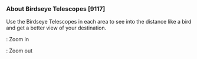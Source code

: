 ### About Birdseye Telescopes [9117]

Use the Birdseye Telescopes in each area to see into the distance like a bird and get a better view of your destination.

: Zoom in

: Zoom out